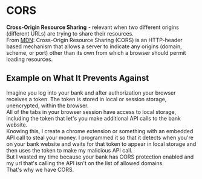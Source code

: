# CORS

**Cross-Origin Resource Sharing** - relevant when two different origins (different URLs) are trying to share their resources.  
From [MDN](https://developer.mozilla.org/en-US/docs/Web/HTTP/Guides/CORS): Cross-Origin Resource Sharing (CORS) is an HTTP-header based mechanism that allows a server to indicate any origins (domain, scheme, or port) other than its own from which a browser should permit loading resources.

## Example on What It Prevents Against

Imagine you log into your bank and after authorization your browser receives a token. The token is stored in local or session storage, unencrypted, within the browser.  
All of the tabs in your browser session have access to local storage, including the token that let's you make additional API calls to the bank website.  
Knowing this, I create a chrome extension or something with an embedded API call to steal your money. I programmed it so that it detects when you're on your bank website and waits for that token to appear in local storage and then uses the token to make my malicious API call.  
But I wasted my time because your bank has CORS protection enabled and my url that's calling the API isn't on the list of allowed domains.  
That's why we have CORS.
